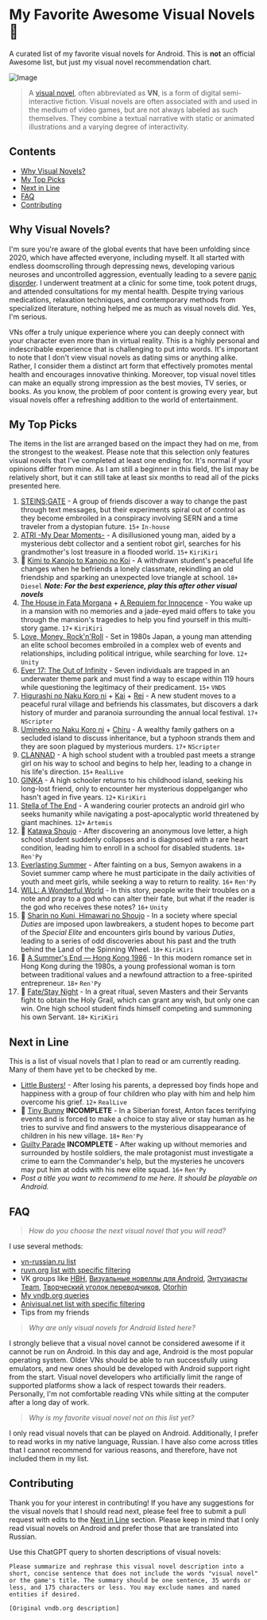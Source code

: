 # My Favorite Awesome Visual Novels 🍙

A curated list of my favorite visual novels for Android. This is **not** an official Awesome list, but just my visual novel recommendation chart.

![Image](https://user-images.githubusercontent.com/43672811/221654914-50a0cf6e-46b8-4d2d-8ad0-9c23db9a6a63.png)

> A [visual novel], often abbreviated as **VN**, is a form of digital semi-interactive fiction. Visual novels are often associated with and used in the medium of video games, but are not always labeled as such themselves. They combine a textual narrative with static or animated illustrations and a varying degree of interactivity.

## Contents

- [Why Visual Novels?](#why-visual-novels)
- [My Top Picks](#my-top-picks)
- [Next in Line](#next-in-line)
- [FAQ](#faq)
- [Contributing](#contributing)

## Why Visual Novels?

I'm sure you're aware of the global events that have been unfolding since 2020, which have affected everyone, including myself. It all started with endless doomscrolling through depressing news, developing various neuroses and uncontrolled aggression, eventually leading to a severe [panic disorder]. I underwent treatment at a clinic for some time, took potent drugs, and attended consultations for my mental health. Despite trying various medications, relaxation techniques, and contemporary methods from specialized literature, nothing helped me as much as visual novels did. Yes, I'm serious.

VNs offer a truly unique experience where you can deeply connect with your character even more than in virtual reality. This is a highly personal and indescribable experience that is challenging to put into words. It's important to note that I don't view visual novels as dating sims or anything alike. Rather, I consider them a distinct art form that effectively promotes mental health and encourages innovative thinking. Moreover, top visual novel titles can make an equally strong impression as the best movies, TV series, or books. As you know, the problem of poor content is growing every year, but visual novels offer a refreshing addition to the world of entertainment.

[visual novel]: https://en.wikipedia.org/wiki/Visual_novel
[panic disorder]: https://en.wikipedia.org/wiki/Panic_disorder

## My Top Picks

The items in the list are arranged based on the impact they had on me, from the strongest to the weakest. Please note that this selection only features visual novels that I've completed at least one ending for. It's normal if your opinions differ from mine. As I am still a beginner in this field, the list may be relatively short, but it can still take at least six months to read all of the picks presented here.

1. [STEINS;GATE](https://vndb.org/v2002) - A group of friends discover a way to change the past through text messages, but their experiments spiral out of control as they become embroiled in a conspiracy involving SERN and a time traveler from a dystopian future. `15+` `In-house`
2. [ATRI -My Dear Moments-](https://vndb.org/v27448) - A disillusioned young man, aided by a mysterious debt collector and a sentient robot girl, searches for his grandmother's lost treasure in a flooded world. `15+` `KiriKiri`
3. 🔞 [Kimi to Kanojo to Kanojo no Koi](https://vndb.org/v7738) - A withdrawn student's peaceful life changes when he befriends a lonely classmate, rekindling an old friendship and sparking an unexpected love triangle at school. `18+` `Diesel` ***Note: For the best experience, play this after other visual novels***
4. [The House in Fata Morgana](https://vndb.org/v12402) + [A Requiem for Innocence](https://vndb.org/v18397) - You wake up in a mansion with no memories and a jade-eyed maid offers to take you through the mansion's tragedies to help you find yourself in this multi-story game. `17+` `KiriKiri`
5. [Love, Money, Rock'n'Roll](https://vndb.org/v18809) - Set in 1980s Japan, a young man attending an elite school becomes embroiled in a complex web of events and relationships, including political intrigue, while searching for love. `12+` `Unity`
6. [Ever 17: The Out of Infinity](https://vndb.org/v17) - Seven individuals are trapped in an underwater theme park and must find a way to escape within 119 hours while questioning the legitimacy of their predicament. `15+` `VNDS`
7. [Higurashi no Naku Koro ni](https://vndb.org/v67) + [Kai](https://vndb.org/v68) + [Rei](https://vndb.org/v69) - A new student moves to a peaceful rural village and befriends his classmates, but discovers a dark history of murder and paranoia surrounding the annual local festival. `17+` `NScripter`
8. [Umineko no Naku Koro ni](https://vndb.org/v24) + [Chiru](https://vndb.org/v2153) - A wealthy family gathers on a secluded island to discuss inheritance, but a typhoon strands them and they are soon plagued by mysterious murders. `17+` `NScripter`
9. [CLANNAD](https://vndb.org/v4) - A high school student with a troubled past meets a strange girl on his way to school and begins to help her, leading to a change in his life's direction. `15+` `RealLive`
10. [GINKA](https://vndb.org/v38430) - A high schooler returns to his childhood island, seeking his long-lost friend, only to encounter her mysterious doppelganger who hasn't aged in five years. `12+` `KiriKiri`
11. [Stella of The End](https://vndb.org/v29443) - A wandering courier protects an android girl who seeks humanity while navigating a post-apocalyptic world threatened by giant machines. `12+` `Artemis`
12. 🔞 [Katawa Shoujo](https://vndb.org/v945) - After discovering an anonymous love letter, a high school student suddenly collapses and is diagnosed with a rare heart condition, leading him to enroll in a school for disabled students. `18+` `Ren'Py`
13. [Everlasting Summer](https://vndb.org/v3126) - After fainting on a bus, Semyon awakens in a Soviet summer camp where he must participate in the daily activities of youth and meet girls, while seeking a way to return to reality. `16+` `Ren'Py`
14. [WILL: A Wonderful World](https://vndb.org/v22702) - In this story, people write their troubles on a note and pray to a god who can alter their fate, but what if the reader is the god who receives these notes? `16+` `Unity`
15. 🔞 [Sharin no Kuni, Himawari no Shoujo](https://vndb.org/v57) - In a society where special *Duties* are imposed upon lawbreakers, a student hopes to become part of the *Special Elite* and encounters girls bound by various *Duties*, leading to a series of odd discoveries about his past and the truth behind the Land of the Spinning Wheel. `18+` `KiriKiri`
16. 🔞 [A Summer's End — Hong Kong 1986](https://vndb.org/v26444) - In this modern romance set in Hong Kong during the 1980s, a young professional woman is torn between traditional values and a newfound attraction to a free-spirited entrepreneur. `18+` `Ren'Py`
17. 🔞 [Fate/Stay Night](https://vndb.org/v11) - In a great ritual, seven Masters and their Servants fight to obtain the Holy Grail, which can grant any wish, but only one can win. One high school student finds himself competing and summoning his own Servant. `18+` `KiriKiri`

## Next in Line

This is a list of visual novels that I plan to read or am currently reading. Many of them have yet to be checked by me.

- [Little Busters!](https://vndb.org/v5) - After losing his parents, a depressed boy finds hope and happiness with a group of four children who play with him and help him overcome his grief. `12+` `RealLive`
- 🔞 [Tiny Bunny](https://vndb.org/v21418) **INCOMPLETE** - In a Siberian forest, Anton faces terrifying events and is forced to make a choice to stay alive or stay human as he tries to survive and find answers to the mysterious disappearance of children in his new village. `18+` `Ren'Py`
- [Guilty Parade](https://vndb.org/v25612) **INCOMPLETE** - After waking up without memories and surrounded by hostile soldiers, the male protagonist must investigate a crime to earn the Commander's help, but the mysteries he uncovers may put him at odds with his new elite squad. `16+` `Ren'Py`
- *Post a title you want to recommend to me here. It should be playable on Android.*

## FAQ

> *How do you choose the next visual novel that you will read?*

I use several methods:
- [vn-russian.ru list](https://vn-russian.ru/chart/?sort=-visual_novel__rate)
- [ruvn.org list with specific filtering](https://ruvn.org/novels?sort=mixRating)
- VK groups like [НВН](https://vk.com/visualnovel_ru), [Визуальные новеллы для Android](https://vk.com/visual_android), [Энтузиасты Team](https://vk.com/littlebustersvn), [Творческий уголок переводчиков](https://vk.com/creative_corner_vn), [Otorhin](https://vk.com/otorhin)
- [My vndb.org queries](https://query.vndb.org/queries/ae3254ea-5103-43a4-a602-f9c6f38296d1)
- [Anivisual.net list with specific filtering](https://anivisual.net/stuff/41-1-6-0-0-4-0-0)
- Tips from my friends

> *Why are only visual novels for Android listed here?*

I strongly believe that a visual novel cannot be considered awesome if it cannot be run on Android. In this day and age, Android is the most popular operating system. Older VNs should be able to run successfully using emulators, and new ones should be developed with Android support right from the start. Visual novel developers who artificially limit the range of supported platforms show a lack of respect towards their readers. Personally, I'm not comfortable reading VNs while sitting at the computer after a long day of work.

> *Why is my favorite visual novel not on this list yet?*

I only read visual novels that can be played on Android. Additionally, I prefer to read works in my native language, Russian. I have also come across titles that I cannot recommend for various reasons, and therefore, have not included them in my list.

## Contributing

Thank you for your interest in contributing! If you have any suggestions for the visual novels that I should read next, please feel free to submit a pull request with edits to the [Next in Line](#next-in-line) section. Please keep in mind that I only read visual novels on Android and prefer those that are translated into Russian.

Use this ChatGPT query to shorten descriptions of visual novels:
```
Please summarize and rephrase this visual novel description into a short, concise sentence that does not include the words "visual novel" or the game's title. The summary should be one sentence, 35 words or less, and 175 characters or less. You may exclude names and named entities if desired.

[Original vndb.org description]
```

